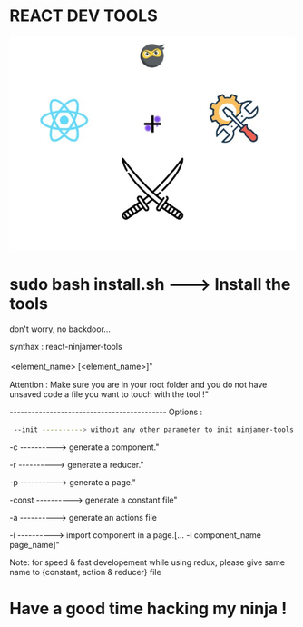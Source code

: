 # REACT DEV TOOLS

<img src="logoReactNinjamerTools_2.jpg"></img>

# sudo bash install.sh ---> Install the tools
don't worry, no backdoor...

synthax : react-ninjamer-tools <option> <option> <element_name> [<element_name>]"
	
Attention : Make sure you are in your root folder and you do not have unsaved code a file you want to touch with the tool !"
	
 ------------------------------------------- Options : 
	
```bash
 --init ----------> without any other parameter to init ninjamer-tools in your project ! It comes with react-redux structure"
```	
 -c ----------> generate a component."
	
 -r ----------> generate a reducer."
	
 -p ----------> generate a page."
	
 -const ----------> generate a constant file" 
	
 -a ----------> generate an actions file 
	
 -i ----------> import component in a page.[... -i component_name page_name]" 

 Note: for speed & fast developement while using redux, please give same name to {constant, action & reducer} file

# Have a good time hacking my ninja !

